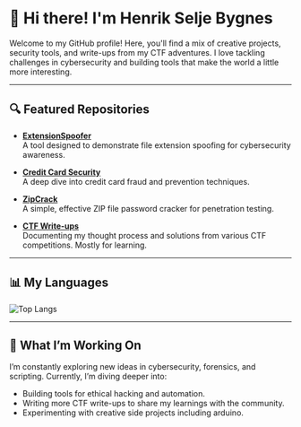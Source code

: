 # 👋 Hi there! I'm Henrik Selje Bygnes

Welcome to my GitHub profile! Here, you'll find a mix of creative projects, security tools, and write-ups from my CTF adventures. I love tackling challenges in cybersecurity and building tools that make the world a little more interesting.

---

## 🔍 Featured Repositories

- **[ExtensionSpoofer](https://github.com/henriksb/ExtensionSpoofer)**  
  A tool designed to demonstrate file extension spoofing for cybersecurity awareness.  

- **[Credit Card Security](https://github.com/henriksb/credit-card-security)**  
  A deep dive into credit card fraud and prevention techniques.  

- **[ZipCrack](https://github.com/henriksb/zipcrack)**  
  A simple, effective ZIP file password cracker for penetration testing.  

- **[CTF Write-ups](https://github.com/henriksb/CTF-writeups)**  
  Documenting my thought process and solutions from various CTF competitions. Mostly for learning.

---
## 📊 My Languages

![Top Langs](https://github-readme-stats.vercel.app/api/top-langs/?username=henriksb&exclude_repo=CTF-Writeups&layout=compact&theme=tokyonight)

---

## 🎯 What I’m Working On

I’m constantly exploring new ideas in cybersecurity, forensics, and scripting. Currently, I’m diving deeper into:

- Building tools for ethical hacking and automation.  
- Writing more CTF write-ups to share my learnings with the community.  
- Experimenting with creative side projects including arduino.

